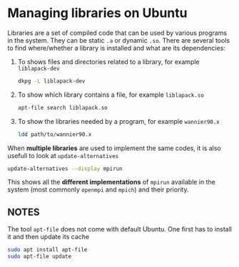# Managing libraries on Ubuntu

Libraries are a set of compiled code that can be used by various programs in the system.
They can be static `.a` or dynamic `.so`.
There are several tools to find where/whether a library is installed and what are its dependencies:
1. To shows files and directories related to a library, for example `liblapack-dev`

   ```bash
   dkpg -L liblapack-dev
   ```
2. To show which library contains a file, for example `liblapack.so`
   ```bash
   apt-file search liblapack.so
   ```
3. To show the libraries needed by a program, for example `wannier90.x`
   ```bash
   ldd path/to/wannier90.x
   ```

When **multiple libraries** are used to implement the same codes, it is also usefull to look at `update-alternatives`

```bash
update-alternatives --display mpirun
```
This shows all the **different implementations** of `mpirun` available in the system (most commonly `openmpi` and `mpich`) and their priority.

## NOTES

The tool `apt-file` does not come with default Ubuntu. One first has to install it and then update its cache
```bash
sudo apt install apt-file
sudo apt-file update
```
